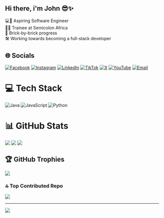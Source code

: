 ## Hi there, i'm John 😎✨

💻🌱 Aspiring Software Engineer <br>
👩‍💻 Trainee at Semicolon Africa <br>
🧱 Brick-by-brick progress <br>
🛠️ Working towards becoming a full-stack developer



## 🌐 Socials
[![Facebook](https://img.shields.io/badge/Facebook-%231877F2.svg?logo=Facebook&logoColor=white)](https://facebook.com/JohnImeobong)
[![Instagram](https://img.shields.io/badge/Instagram-%23E4405F.svg?logo=Instagram&logoColor=white)](https://instagram.com/im3_0_bong)
[![LinkedIn](https://img.shields.io/badge/LinkedIn-%230077B5.svg?logo=linkedin&logoColor=white)](https://linkedin.com/in/imeobong-john)
[![TikTok](https://img.shields.io/badge/TikTok-%23000000.svg?logo=TikTok&logoColor=white)](https://tiktok.com/@john.d.beloved1)
[![X](https://img.shields.io/badge/X-black.svg?logo=X&logoColor=white)](https://x.com/D_Big_John)
[![YouTube](https://img.shields.io/badge/YouTube-%23FF0000.svg?logo=YouTube&logoColor=white)](https://youtube.com/@UC3nnoLlzelTrH23IHCXv5-w)
[![Email](https://img.shields.io/badge/Email-D14836?logo=gmail&logoColor=white)](mailto:imeobongjohn38@gmail.com)

# 💻 Tech Stack
![Java](https://img.shields.io/badge/java-%23ED8B00.svg?style=for-the-badge&logo=openjdk&logoColor=white)
![JavaScript](https://img.shields.io/badge/javascript-%23323330.svg?style=for-the-badge&logo=javascript&logoColor=%23F7DF1E)
![Python](https://img.shields.io/badge/python-3670A0?style=for-the-badge&logo=python&logoColor=ffdd54)

# 📊 GitHub Stats
![](https://github-readme-stats.vercel.app/api?username=BigJohn-dev&theme=aura&hide_border=false&include_all_commits=false&count_private=false)
![](https://nirzak-streak-stats.vercel.app/?user=BigJohn-dev&theme=aura&hide_border=false)
![](https://github-readme-stats.vercel.app/api/top-langs/?username=BigJohn-dev&theme=aura&hide_border=false&include_all_commits=false&count_private=false&layout=compact)

## 🏆 GitHub Trophies
![](https://github-profile-trophy.vercel.app/?username=BigJohn-dev&theme=radical&no-frame=true&no-bg=true&margin-w=4)

### 🔝 Top Contributed Repo
![](https://github-contributor-stats.vercel.app/api?username=BigJohn-dev&limit=5&theme=dark&combine_all_yearly_contributions=true)

---
[![](https://visitcount.itsvg.in/api?id=BigJohn-dev&icon=4&color=0)](https://visitcount.itsvg.in)

<!-- Proudly created with GPRM ( https://gprm.itsvg.in ) -->
